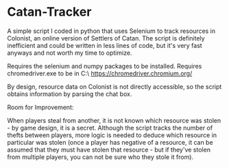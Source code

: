 # Catan-Tracker
A simple script I coded in python that uses Selenium to track resources in Colonist, an online version of Settlers of Catan.
The script is definitely inefficient and could be written in less lines of code, but it's very fast anyways and not worth my time to optimize.

Requires the selenium and numpy packages to be installed. 
Requires chromedriver.exe to be in C:\\
https://chromedriver.chromium.org/

By design, resource data on Colonist is not directly accessible, so the script obtains information by parsing the chat box.

Room for Improvement:

When players steal from another, it is not known which resource was stolen - by game design, it is a secret.
Although the script tracks the number of thefts between players, more logic is needed to deduce which resource in particular was stolen
(once a player has negative of a resource, it can be assumed that they must have stolen that resource - but if they've stolen from multiple players, you can not be sure who they stole it from).
